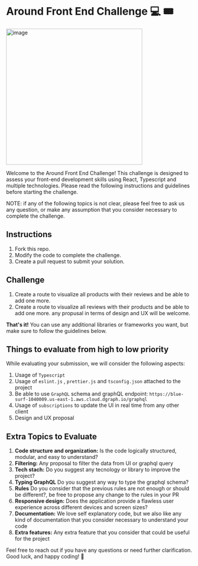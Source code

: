 # Around Front End Challenge 💻 🎟️

<img width="368" alt="image" src="https://github.com/AroundTo/frontendChallenge/assets/8725846/46edfec9-b70e-4bcf-a5a8-559b4c8d8f1b">


Welcome to the Around Front End Challenge! This challenge is designed to assess your front-end development skills using React, Typescript and multiple technologies. Please read the following instructions and guidelines before starting the challenge.

NOTE: if any of the following topics is not clear, please feel free to ask us any question, or make any assumption that you consider necessary to complete the challenge.

## Instructions
1. Fork this repo.
2. Modify the code to complete the challenge.
3. Create a pull request to submit your solution.

## Challenge
1. Create a route to visualize all products with their reviews and be able to add one more.
2. Create a route to visualize all reviews with their products and be able to add one more.
any propusal in terms of design and UX will be welcome.

**That's it!** You can use any additional libraries or frameworks you want, but make sure to follow the guidelines below.

## Things to evaluate from high to low priority

While evaluating your submission, we will consider the following aspects:


1. Usage of `Typescript`
2. Usage of `eslint.js` , `prettier.js` and `tsconfig.json` attached to the project
3. Be able to use `GraphQL`
 schema and graphQL endpoint:
```https://blue-surf-1040009.us-east-1.aws.cloud.dgraph.io/graphql```
4. Usage of `subscriptions` to update the UI in real time from any other client
5. Design and UX proposal

## Extra Topics to Evaluate

1. **Code structure and organization:** Is the code logically structured, modular, and easy to understand?
3. **Filtering:** Any proposal to filter the data from UI or graphql query
4. **Tech stach:** Do you suggest any tecnology or library to improve the project?
5. **Typing GraphQL** Do you suggest any way to type the graphql schema?
4. **Rules** Do you consider that the previous rules are not enough or should be different?, be free to propose any change to the rules in your PR 
3. **Responsive design:** Does the application provide a flawless user experience across different devices and screen sizes?
4. **Documentation:** We love self explanatory code, but we also like any kind of documentation that you consider necessary to understand your code
6. **Extra features:** Any extra feature that you consider that could be useful for the project

Feel free to reach out if you have any questions or need further clarification. Good luck, and happy coding! 🚀
